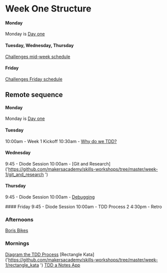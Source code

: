 # Week One Structure

#### Monday

Monday is [Day one](./day_one.md)

#### Tuesday, Wednesday, Thursday

[Challenges mid-week schedule](./challenges_mid_week_schedule.md)

#### Friday

[Challenges Friday schedule](./challenges_friday_schedule.md)

## Remote sequence

#### Monday
Monday is [Day one](./day_one.md)

#### Tuesday
10:00am - Week 1 Kickoff
10:30am - [Why do we TDD?]('https://github.com/makersacademy/skills-workshops/blob/master/week-1/TDD_process.md')

#### Wednesday
9:45 - Diode Session
10:00am - [Git and Research]('https://github.com/makersacademy/skills-workshops/tree/master/week-1/git_and_research
')

#### Thursday
9:45 - Diode Session
10:00am - [Debugging]('https://github.com/makersacademy/skills-workshops/tree/master/week-1/debugging_1')

#### Friday
9:45 - Diode Session
10:00am - TDD Process 2
4:30pm - Retro

### Afternoons
[Boris Bikes]('../../boris_bikes/00_challenge_map.md')

### Mornings
[Diagram the TDD Process]('https://diode.makersacademy.com/students/alicelieutier/projects/812')
[Rectangle Kata]('https://github.com/makersacademy/skills-workshops/tree/master/week-1/rectangle_kata ')
[TDD a Notes App]('https://diode.makersacademy.com/students/neoeno/projects/13')
